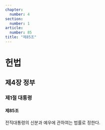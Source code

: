 ```yaml
---
chapter:
  number: 4
section:
  number: 1
article:
  number: 85
title: "제85조"
---
```

# 헌법

## 제4장 정부

### 제1절 대통령

#### 제85조

전직대통령의 신분과 예우에 관하여는 법률로 정한다.
